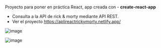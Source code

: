 Proyecto para poner en práctica React, app creada con - <b>create-react-app</b>
- Consulta a la API de rick & morty mediante API REST.
- Ver el proyecto https://aplireactrickymorty.netlify.app/

![image](https://user-images.githubusercontent.com/89318618/166156078-6f553478-8869-4eb3-bcb1-fd92f0ee8a9f.png)

![image](https://user-images.githubusercontent.com/89318618/166156097-27cafb28-92ee-44ec-af16-0f0c3bb9f140.png)




